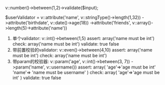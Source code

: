 v::number()->between(1,2)->validate($input);

$userValidator = v::attribute('name', v::stringType()->length(1,32))
                  ->attribute('birthdate', v::date()->age(18))
                  ->attribute('friends', v::array()->length(5)->attribute('name'))



1. 单个validator: v::int()->between(1,5)
   assert: array('name must be int')
   check: array('name must be int')
   validate: true  false
2. 带前置校验的validator: v::even()->between(4,10)
	assert: array('name must be int')
	check: array('name must be int')
3. 带param的校验器: v::param('age', v::int()->between(3, 7))
					->param('name', v::username())
	assert: array(
				'age'=>'age must be int'
				'name'=> 'name must be username'
			)
	check: array(
				'age'=>'age must be int'
			)
	validate: true  false